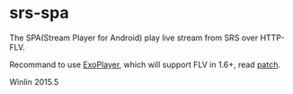 # srs-spa

The SPA(Stream Player for Android) play live stream from SRS over HTTP-FLV. 

Recommand to use [ExoPlayer](https://github.com/google/ExoPlayer), which will support FLV in 1.6+, read [patch](https://github.com/google/ExoPlayer/pull/828).

Winlin 2015.5
